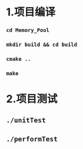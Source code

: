 # 1.项目编译
### `cd Memory_Pool`
### `mkdir build && cd build`
### `cmake ..`
### `make`

# 2.项目测试
## `./unitTest`
## `./performTest`
